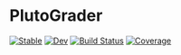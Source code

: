 # PlutoGrader

[![Stable](https://img.shields.io/badge/docs-stable-blue.svg)](https://lucaferranti.github.io/PlutoGrader.jl/stable/)
[![Dev](https://img.shields.io/badge/docs-dev-blue.svg)](https://lucaferranti.github.io/PlutoGrader.jl/dev/)
[![Build Status](https://github.com/lucaferranti/PlutoGrader.jl/actions/workflows/CI.yml/badge.svg?branch=main)](https://github.com/lucaferranti/PlutoGrader.jl/actions/workflows/CI.yml?query=branch%3Amain)
[![Coverage](https://codecov.io/gh/lucaferranti/PlutoGrader.jl/branch/main/graph/badge.svg)](https://codecov.io/gh/lucaferranti/PlutoGrader.jl)
